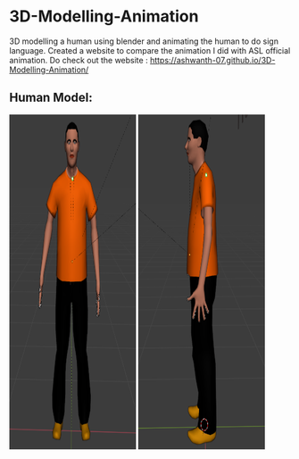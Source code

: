 # 3D-Modelling-Animation
3D modelling a human using blender and animating the human to do sign language.
Created a website to compare the animation I did with ASL official animation.
Do check out the website : <a target = "blank">https://ashwanth-07.github.io/3D-Modelling-Animation/</a>

## Human Model:

<p><img src = "https://github.com/ashwanth-07/3D-Modelling-Animation/blob/main/BlenderFiles/Human%20model.png" width="45%" height="600rem"/>
<img src = "https://github.com/ashwanth-07/3D-Modelling-Animation/blob/main/BlenderFiles/human_side.png" width="45%" height="600rem"/></p>
